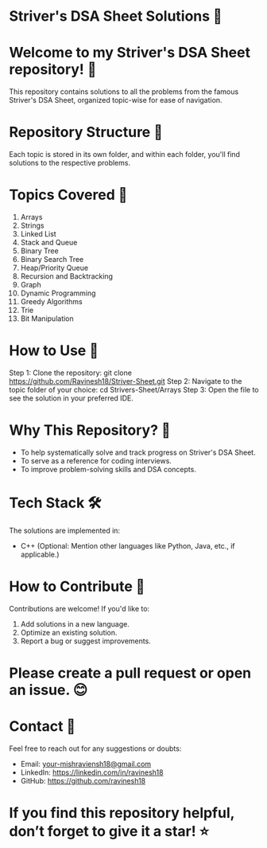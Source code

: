 # Striver's DSA Sheet Solutions 🚀

# Welcome to my Striver's DSA Sheet repository! 🎉 
  This repository contains solutions to all the problems from the famous 
  Striver's DSA Sheet, organized topic-wise for ease of navigation.

# Repository Structure 📂
  Each topic is stored in its own folder, and within each folder, you'll find solutions
  to the respective problems.

# Topics Covered 📝
 1. Arrays
 2. Strings
 3. Linked List
 4. Stack and Queue
 5. Binary Tree
 6. Binary Search Tree
 7. Heap/Priority Queue
 8. Recursion and Backtracking
 9. Graph
 10. Dynamic Programming
 11. Greedy Algorithms
 12. Trie
 13. Bit Manipulation

# How to Use 🚀
  Step 1: Clone the repository: git clone https://github.com/Ravinesh18/Striver-Sheet.git
  Step 2: Navigate to the topic folder of your choice: cd Strivers-Sheet/Arrays
  Step 3: Open the file to see the solution in your preferred IDE.

# Why This Repository? 📌
  - To help systematically solve and track progress on Striver's DSA Sheet.
  - To serve as a reference for coding interviews.
  - To improve problem-solving skills and DSA concepts.

# Tech Stack 🛠️
  The solutions are implemented in:
  - C++
  (Optional: Mention other languages like Python, Java, etc., if applicable.)

# How to Contribute 🌟
  Contributions are welcome! If you'd like to:
  1. Add solutions in a new language.
  2. Optimize an existing solution.
  3. Report a bug or suggest improvements.

# Please create a pull request or open an issue. 😊

# Contact 📧
  Feel free to reach out for any suggestions or doubts:
  - Email: your-mishraviensh18@gmail.com
  - LinkedIn: https://linkedin.com/in/ravinesh18
  - GitHub: https://github.com/ravinesh18

# If you find this repository helpful, don’t forget to give it a star! ⭐
